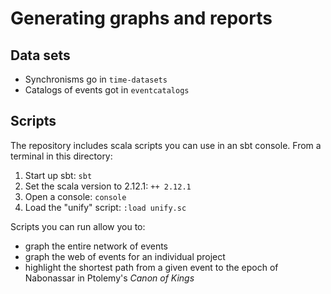 # Generating graphs and reports


## Data sets

- Synchronisms go in `time-datasets`
- Catalogs of events got in `eventcatalogs`


## Scripts

The repository includes scala scripts you can use in an sbt console.  From a terminal in this directory:



1. Start up sbt: `sbt`
2. Set the scala version to 2.12.1: `++ 2.12.1`
3. Open a console: `console`
4. Load the "unify" script:  `:load unify.sc`


Scripts you can run allow you to:

- graph the entire network of events
- graph the web of events for an individual project
- highlight the shortest path from a given event to the epoch of Nabonassar in Ptolemy's *Canon of Kings*
